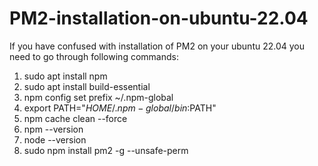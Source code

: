 # PM2-installation-on-ubuntu-22.04
If you have confused with installation of PM2 on your ubuntu 22.04 you need to go through following commands:

1. sudo apt install npm
2. sudo apt install build-essential
3. npm config set prefix ~/.npm-global
4. export PATH="$HOME/.npm-global/bin:$PATH"
5. npm cache clean --force
6. npm --version
7. node --version
8. sudo npm install pm2 -g --unsafe-perm
